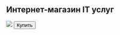 <!DOCTYPE html>
<html lang="ru">
<head>
    <meta charset="UTF-8">
    <meta name="viewport"
    content="width=device-width, user-scalable=no, initial-scale=1.0, maximum-scale=1.0, minimum-scale=1.0">
    <meta http-equiv="X-UA-Compatible" content="ie=edge">
    <title>IT services</title>
</head>
<body>
    <div id="main">
        <h2>Интернет-магазин IT услуг</h2>
        <img src="https://img.freepik.com/free-psd/3d-nft-icon-developer-male-illustration_629802-6.jpg?size=338&ext=jpg&ga=GA1.1.1297763733.1728259200&semt=ais_hybrid">
        <button id="buy">Купить</button>
    </div>
</body>
</html>
